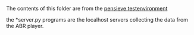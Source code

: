 The contents of this folder are from the [pensieve testenvironment](https://github.com/hongzimao/pensieve)

the *server.py programs are the localhost servers collecting the data from the ABR player.